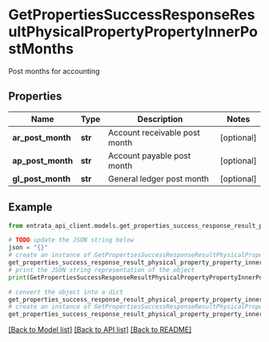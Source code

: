 # GetPropertiesSuccessResponseResultPhysicalPropertyPropertyInnerPostMonths

Post months for accounting

## Properties

Name | Type | Description | Notes
------------ | ------------- | ------------- | -------------
**ar_post_month** | **str** | Account receivable post month | [optional] 
**ap_post_month** | **str** | Account payable post month | [optional] 
**gl_post_month** | **str** | General ledger post month | [optional] 

## Example

```python
from entrata_api_client.models.get_properties_success_response_result_physical_property_property_inner_post_months import GetPropertiesSuccessResponseResultPhysicalPropertyPropertyInnerPostMonths

# TODO update the JSON string below
json = "{}"
# create an instance of GetPropertiesSuccessResponseResultPhysicalPropertyPropertyInnerPostMonths from a JSON string
get_properties_success_response_result_physical_property_property_inner_post_months_instance = GetPropertiesSuccessResponseResultPhysicalPropertyPropertyInnerPostMonths.from_json(json)
# print the JSON string representation of the object
print(GetPropertiesSuccessResponseResultPhysicalPropertyPropertyInnerPostMonths.to_json())

# convert the object into a dict
get_properties_success_response_result_physical_property_property_inner_post_months_dict = get_properties_success_response_result_physical_property_property_inner_post_months_instance.to_dict()
# create an instance of GetPropertiesSuccessResponseResultPhysicalPropertyPropertyInnerPostMonths from a dict
get_properties_success_response_result_physical_property_property_inner_post_months_from_dict = GetPropertiesSuccessResponseResultPhysicalPropertyPropertyInnerPostMonths.from_dict(get_properties_success_response_result_physical_property_property_inner_post_months_dict)
```
[[Back to Model list]](../README.md#documentation-for-models) [[Back to API list]](../README.md#documentation-for-api-endpoints) [[Back to README]](../README.md)



